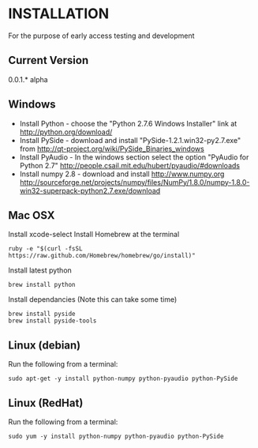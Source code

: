 INSTALLATION 
==============

For the purpose of early access testing and development


Current Version
---------------
0.0.1.* alpha


Windows
---------------

* Install Python - choose the "Python 2.7.6 Windows Installer" link at http://python.org/download/
* Install PySide - download and install "PySide-1.2.1.win32-py2.7.exe" from  http://qt-project.org/wiki/PySide_Binaries_windows
* Install PyAudio - In the windows section select the option "PyAudio for Python 2.7" http://people.csail.mit.edu/hubert/pyaudio/#downloads
* Install numpy 2.8 - download and install http://www.numpy.org http://sourceforge.net/projects/numpy/files/NumPy/1.8.0/numpy-1.8.0-win32-superpack-python2.7.exe/download


Mac OSX
-------------------

Install xcode-select
Install Homebrew at the terminal
    
    ruby -e "$(curl -fsSL https://raw.github.com/Homebrew/homebrew/go/install)"

Install latest python

    brew install python

Install dependancies (Note this can take some time)
    
    brew install pyside
    brew install pyside-tools


Linux (debian)
---------------

Run the following from a terminal:
    
    sudo apt-get -y install python-numpy python-pyaudio python-PySide

Linux (RedHat)
---------------

Run the following from a terminal:
    
    sudo yum -y install python-numpy python-pyaudio python-PySide